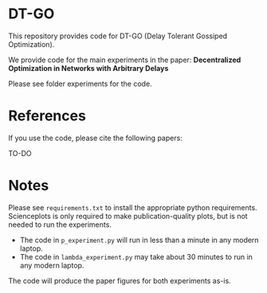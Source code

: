 # DT-GO
This repository provides code for DT-GO (Delay Tolerant Gossiped Optimization).

We provide code for the main experiments in the paper: **Decentralized Optimization in Networks with
Arbitrary Delays**

Please see folder experiments for the code.

# References

If you use the code, please cite the following papers:

TO-DO

# Notes
Please see `requirements.txt` to install the appropriate python requirements. Scienceplots is only required to make publication-quality plots, but is not needed to run the experiments.

* The code in `p_experiment.py` will run in less than a minute in any modern laptop. 
* The code in `lambda_experiment.py` may take about 30 minutes to run in any modern laptop.

The code will produce the paper figures for both experiments as-is.
